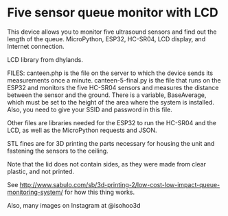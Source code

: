 # Five sensor queue monitor with LCD
This device allows you to monitor five ultrasound sensors and find out the length of the queue. MicroPython, ESP32, HC-SR04, LCD display, and Internet connection.

LCD library from dhylands.

FILES:
canteen.php is the file on the server to which the device sends its measurements once a minute.
canteen-5-final.py is the file that runs on the ESP32 and monitors the five HC-SR04 sensors and measures the distance between the sensor and the ground. There is a variable, BaseAverage, which must be set to the height of the area where the system is installed. Also, you need to give your SSID and password in this file.

Other files are libraries needed for the ESP32 to run the HC-SR04 and the LCD, as well as the MicroPython requests and JSON.

STL fines are for 3D printing the parts necessary for housing the unit and fastening the sensors to the ceiling. 

Note that the lid does not contain sides, as they were made from clear plastic, and not printed.

See http://www.sabulo.com/sb/3d-printing-2/low-cost-low-impact-queue-monitoring-system/ for how this thing works. 

Also, many images on Instagram at @isohoo3d

